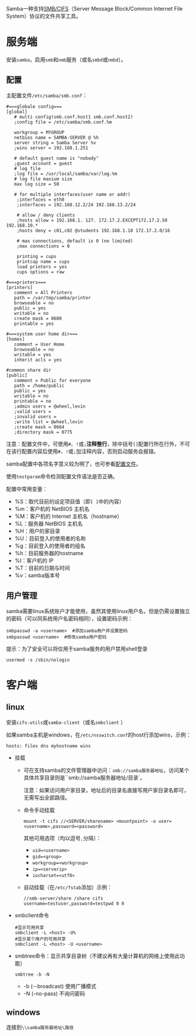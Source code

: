 Samba一种支持[SMB/CIFS](https://zh.wikipedia.org/wiki/%E4%BC%BA%E6%9C%8D%E5%99%A8%E8%A8%8A%E6%81%AF%E5%8D%80%E5%A1%8A)（Server Message Block/Common Internet File System）协议的文件共享工具。

# 服务端

安装`samba`，启用`smb`和`nmb`服务（或名`smbd`或`nmbd`）。

## 配置

主配置文件`/etc/samba/smb.conf`：

```shell
#===globale config===
[global]
   # multi config(smb.conf.host1 smb.conf.host2)
   ;config file = /etc/samba/smb.conf.%m
   
   workgroup = MYGROUP
   netbios name = SAMBA-SERVER @ %h
   server string = Samba Server %v
   ;wins server = 192.168.1.251
   
   # default guest name is "nobody"
   ;guest account = guest
   # log file
   ;log file = /usr/local/samba/var/log.%m
   # log file maxium size
   max log size = 50

   # for multiple interfaces(user name or addr)
	;interfaces = eth0
	;interfaces = 192.168.12.2/24 192.168.13.2/24 

	# allow / deny clients
	;hosts allow = 192.168.1. 127. 172.17.2.EXCEPT172.17.2.50 192.168.10.*
    ;hosts deny = c01,c02 @students 192.168.1.10 172.17.2.0/16

	# max connections, default is 0 (no limited)
	;max connections = 0
	
	printing = cups
    printcap name = cups
    load printers = yes
    cups options = raw

#===printers===
[printers]
   comment = All Printers
   path = /var/tmp/samba/printer
   browseable = no
   public = yes
   writable = no
   create mask = 0600
   printable = yes

#===system user home dir===
[homes]
   comment = User Home
   browseable = no
   writable = yes
   inherit acls = yes

#common share dir
[public]
   comment = Public for everyone
   path = /home/public
   public = yes
   writable = no
   printable = no
   ;admin users = @wheel,levin
   ;valid users =
   ;invalid users =
   ;write list = @wheel,levin
   ;create mask = 0664
   ;directory mask = 0775
```
注意：配置文件中，可使用`#`、`!`或`;`**注释整行**，除中括号`[]`配置行所在行外，不可在该行配置内容后使用`#`、`!`或`;`加注释内容，否则启动服务会报错。

samba配置中各项名字意义较为明了，也可参看[配置文件](https://git.samba.org/samba.git/?p=samba.git;a=blob_plain;f=examples/smb.conf.default;hb=HEAD)。

使用`testparam`命令检测配置文件语法是否正确。

配置中常用变量：

- %S：取代目前的设定项目值（即`[ ]`中的内容）
- %m：客户机的 NetBIOS 主机名
- %M：客户机的 Internet  主机名（hostname）
- %L：服务器 NetBIOS 主机名
- %H：用户的家目录
- %U：目前登入的使用者的名称
- %g：目前登入的使用者的组名
- %h：目前服务器的hostname
- %I：客户机的 IP
- %T：目前的日期与时间
- %v：samba版本号

## 用户管理

samba需要linux系统账户才能使用，虽然其使用linux用户名，但是仍需设置独立的密码（可以同系统用户名密码相同），设置密码示例：

```shell
smbpasswd -a <username>  #添加samba用户并设置密码
smbpasswd <username>  #修改samba用户密码
```

提示：为了安全可以将仅用于samba服务的用户禁用shell登录

```shell
usermod -s /sbin/nologin
```

# 客户端

## linux

安装`cifs-utils`或`samba-client`（或名`smbclient` ）

如果samba主机是windows，在`/etc/nsswitch.conf`的host行添加wins，示例：

```shell
hosts: files dns myhostname wins
```

- 挂载

  - 可在支持samba的文件管理器中访问：`smb://samba服务器地址`，访问某个具体共享目录则是``smb://samba服务器地址/目录`。

    注意：如果访问用户家目录，地址后的目录名直接写用户家目录名即可，无需写出全部路径。

  - 命令手动挂载

    ```shell
    mount -t cifs //<SERVER/sharename> <mountpoint> -o user=<username>,password=<password>
    ```

    其他可用选项（均以逗号`,`分隔）：

    - `uid=<username>`
    - `gid=<group>`
    - `workgroup=<workgroup>`
    - `ip=<serverip>`
    - `iocharset=<utf8>`

  - 自动挂载（在`/etc/fstab`添加）示例：

    ```shell
    //smb-server/share /share cifs username=testuser,password=testpwd 0 0
    ```

- smbclient命令

  ```shell
  #显示可用共享
  smbclient -L <host> -U%
  #显示某个用户的可用共享
  smbclient -L <host> -U <username>
  ```

- smbtree命令：显示共享目录树（不建议再有大量计算机的网络上使用此功能）

  ```shell
  smbtree -b -N
  ```

  - -b (--broadcast) 使用广播模式
  - -N (-no-pass) 不询问密码


## windows

连接到`\\samba服务器地址\路径`